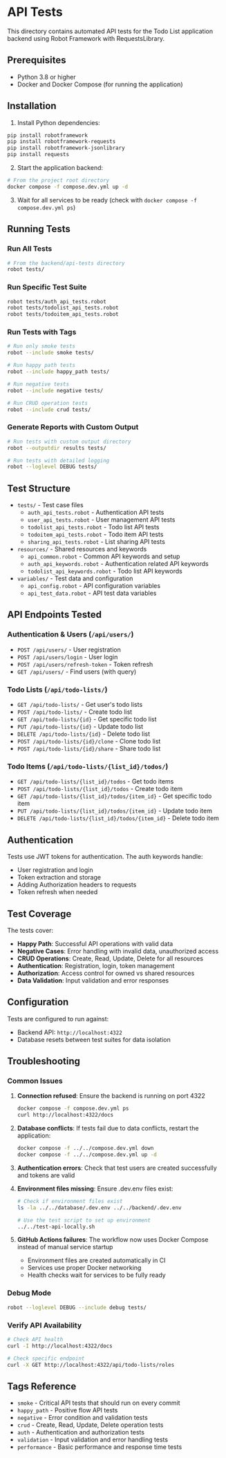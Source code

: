# API Tests

This directory contains automated API tests for the Todo List application backend using Robot Framework with RequestsLibrary.

## Prerequisites

- Python 3.8 or higher
- Docker and Docker Compose (for running the application)

## Installation

1. Install Python dependencies:
```bash
pip install robotframework
pip install robotframework-requests
pip install robotframework-jsonlibrary
pip install requests
```

2. Start the application backend:
```bash
# From the project root directory
docker compose -f compose.dev.yml up -d
```

3. Wait for all services to be ready (check with `docker compose -f compose.dev.yml ps`)

## Running Tests

### Run All Tests
```bash
# From the backend/api-tests directory
robot tests/
```

### Run Specific Test Suite
```bash
robot tests/auth_api_tests.robot
robot tests/todolist_api_tests.robot
robot tests/todoitem_api_tests.robot
```

### Run Tests with Tags
```bash
# Run only smoke tests
robot --include smoke tests/

# Run happy path tests
robot --include happy_path tests/

# Run negative tests
robot --include negative tests/

# Run CRUD operation tests
robot --include crud tests/
```

### Generate Reports with Custom Output
```bash
# Run tests with custom output directory
robot --outputdir results tests/

# Run tests with detailed logging
robot --loglevel DEBUG tests/
```

## Test Structure

- `tests/` - Test case files
  - `auth_api_tests.robot` - Authentication API tests
  - `user_api_tests.robot` - User management API tests
  - `todolist_api_tests.robot` - Todo list API tests
  - `todoitem_api_tests.robot` - Todo item API tests
  - `sharing_api_tests.robot` - List sharing API tests
- `resources/` - Shared resources and keywords
  - `api_common.robot` - Common API keywords and setup
  - `auth_api_keywords.robot` - Authentication related API keywords
  - `todolist_api_keywords.robot` - Todo list API keywords
- `variables/` - Test data and configuration
  - `api_config.robot` - API configuration variables
  - `api_test_data.robot` - API test data variables

## API Endpoints Tested

### Authentication & Users (`/api/users/`)
- `POST /api/users/` - User registration
- `POST /api/users/login` - User login
- `POST /api/users/refresh-token` - Token refresh
- `GET /api/users/` - Find users (with query)

### Todo Lists (`/api/todo-lists/`)
- `GET /api/todo-lists/` - Get user's todo lists
- `POST /api/todo-lists/` - Create todo list
- `GET /api/todo-lists/{id}` - Get specific todo list
- `PUT /api/todo-lists/{id}` - Update todo list
- `DELETE /api/todo-lists/{id}` - Delete todo list
- `POST /api/todo-lists/{id}/clone` - Clone todo list
- `POST /api/todo-lists/{id}/share` - Share todo list

### Todo Items (`/api/todo-lists/{list_id}/todos/`)
- `GET /api/todo-lists/{list_id}/todos` - Get todo items
- `POST /api/todo-lists/{list_id}/todos` - Create todo item
- `GET /api/todo-lists/{list_id}/todos/{item_id}` - Get specific todo item
- `PUT /api/todo-lists/{list_id}/todos/{item_id}` - Update todo item
- `DELETE /api/todo-lists/{list_id}/todos/{item_id}` - Delete todo item

## Authentication

Tests use JWT tokens for authentication. The auth keywords handle:
- User registration and login
- Token extraction and storage
- Adding Authorization headers to requests
- Token refresh when needed

## Test Coverage

The tests cover:
- **Happy Path**: Successful API operations with valid data
- **Negative Cases**: Error handling with invalid data, unauthorized access
- **CRUD Operations**: Create, Read, Update, Delete for all resources
- **Authentication**: Registration, login, token management
- **Authorization**: Access control for owned vs shared resources
- **Data Validation**: Input validation and error responses

## Configuration

Tests are configured to run against:
- Backend API: `http://localhost:4322`
- Database resets between test suites for data isolation

## Troubleshooting

### Common Issues

1. **Connection refused**: Ensure the backend is running on port 4322
   ```bash
   docker compose -f compose.dev.yml ps
   curl http://localhost:4322/docs
   ```

2. **Database conflicts**: If tests fail due to data conflicts, restart the application:
   ```bash
   docker compose -f ../../compose.dev.yml down
   docker compose -f ../../compose.dev.yml up -d
   ```

3. **Authentication errors**: Check that test users are created successfully and tokens are valid

4. **Environment files missing**: Ensure .dev.env files exist:
   ```bash
   # Check if environment files exist
   ls -la ../../database/.dev.env ../../backend/.dev.env
   
   # Use the test script to set up environment
   ../../test-api-locally.sh
   ```

5. **GitHub Actions failures**: The workflow now uses Docker Compose instead of manual service startup
   - Environment files are created automatically in CI
   - Services use proper Docker networking
   - Health checks wait for services to be fully ready

### Debug Mode
```bash
robot --loglevel DEBUG --include debug tests/
```

### Verify API Availability
```bash
# Check API health
curl -I http://localhost:4322/docs

# Check specific endpoint
curl -X GET http://localhost:4322/api/todo-lists/roles
```

## Tags Reference

- `smoke` - Critical API tests that should run on every commit
- `happy_path` - Positive flow API tests
- `negative` - Error condition and validation tests
- `crud` - Create, Read, Update, Delete operation tests
- `auth` - Authentication and authorization tests
- `validation` - Input validation and error handling tests
- `performance` - Basic performance and response time tests
